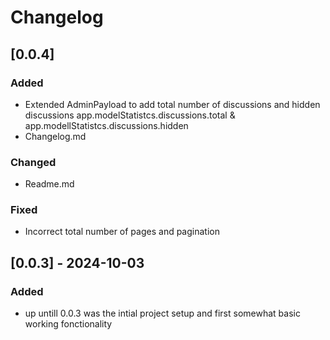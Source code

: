 
# Changelog

## [0.0.4]
### Added
- Extended AdminPayload to add total number of discussions and hidden discussions app.modelStatistcs.discussions.total & app.modellStatistcs.discussions.hidden
- Changelog.md

### Changed
- Readme.md

### Fixed
- Incorrect total number of pages and pagination

## [0.0.3] - 2024-10-03
### Added
- up untill 0.0.3 was the intial project setup and first somewhat basic working fonctionality

